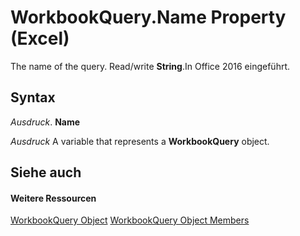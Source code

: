 
# WorkbookQuery.Name Property (Excel)

The name of the query. Read/write  **String**.In Office 2016 eingeführt.


## Syntax

 _Ausdruck_. **Name**

 _Ausdruck_ A variable that represents a **WorkbookQuery** object.


## Siehe auch


#### Weitere Ressourcen


[WorkbookQuery Object](2a27186f-5e02-f026-bee2-b4c7aa852711.md)
[WorkbookQuery Object Members](http://msdn.microsoft.com/library/3c698446-813c-edc2-f8c9-66f5dfc2d1c3%28Office.15%29.aspx)